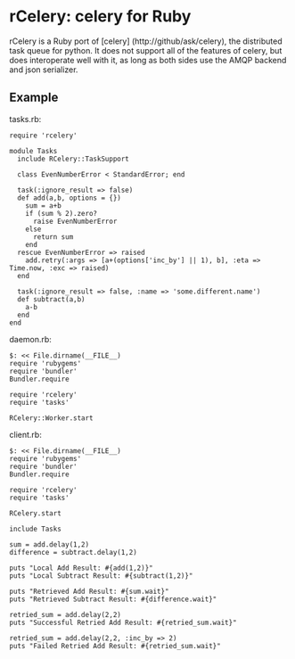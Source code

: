 rCelery: celery for Ruby
========================

rCelery is a Ruby port of [celery] (http://github/ask/celery), the distributed task queue for python. It does not support all of the features of celery, but does interoperate well with it, as long as both sides use the AMQP backend and json serializer.

Example
-------

tasks.rb:

    require 'rcelery'

    module Tasks
      include RCelery::TaskSupport

      class EvenNumberError < StandardError; end

      task(:ignore_result => false)
      def add(a,b, options = {})
        sum = a+b
        if (sum % 2).zero?
          raise EvenNumberError
        else
          return sum
        end
      rescue EvenNumberError => raised
        add.retry(:args => [a+(options['inc_by'] || 1), b], :eta => Time.now, :exc => raised)
      end

      task(:ignore_result => false, :name => 'some.different.name')
      def subtract(a,b)
        a-b
      end
    end

daemon.rb:

    $: << File.dirname(__FILE__)
    require 'rubygems'
    require 'bundler'
    Bundler.require

    require 'rcelery'
    require 'tasks'

    RCelery::Worker.start

client.rb:

    $: << File.dirname(__FILE__)
    require 'rubygems'
    require 'bundler'
    Bundler.require

    require 'rcelery'
    require 'tasks'

    RCelery.start

    include Tasks

    sum = add.delay(1,2)
    difference = subtract.delay(1,2)

    puts "Local Add Result: #{add(1,2)}"
    puts "Local Subtract Result: #{subtract(1,2)}"

    puts "Retrieved Add Result: #{sum.wait}"
    puts "Retrieved Subtract Result: #{difference.wait}"

    retried_sum = add.delay(2,2)
    puts "Successful Retried Add Result: #{retried_sum.wait}"

    retried_sum = add.delay(2,2, :inc_by => 2)
    puts "Failed Retried Add Result: #{retried_sum.wait}"

